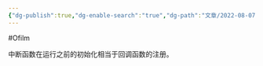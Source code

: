 ```yaml
---
{"dg-publish":true,"dg-enable-search":"true","dg-path":"文章/2022-08-07 回调函数和中断的相似性.md","permalink":"/文章/2022-08-07 回调函数和中断的相似性/","dgEnableSearch":"true","dgPassFrontmatter":true}
---
```


#Ofilm 

中断函数在运行之前的初始化相当于回调函数的注册。